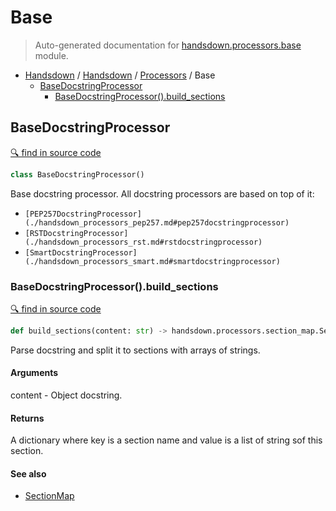 # Base

> Auto-generated documentation for [handsdown.processors.base](../handsdown/processors/base.py) module.

- [Handsdown](./README.md#handsdown) / [Handsdown](./handsdown_index.md#handsdown) / [Processors](./handsdown_processors_index.md#processors) / Base
  - [BaseDocstringProcessor](#basedocstringprocessor)
    - [BaseDocstringProcessor().build\_sections](#basedocstringprocessorbuild_sections)

## BaseDocstringProcessor

[🔍 find in source code](../handsdown/processors/base.py#L7)

```python
class BaseDocstringProcessor()
```

Base docstring processor. All docstring processors are based on top of it:

- `[PEP257DocstringProcessor](./handsdown_processors_pep257.md#pep257docstringprocessor)`
- `[RSTDocstringProcessor](./handsdown_processors_rst.md#rstdocstringprocessor)`
- `[SmartDocstringProcessor](./handsdown_processors_smart.md#smartdocstringprocessor)`

### BaseDocstringProcessor().build\_sections

[🔍 find in source code](../handsdown/processors/base.py#L28)

```python
def build_sections(content: str) -> handsdown.processors.section_map.SectionMap
```

Parse docstring and split it to sections with arrays of strings.

#### Arguments

content - Object docstring.

#### Returns

A dictionary where key is a section name and value is a list of string sof this
section.

#### See also

- [SectionMap](./handsdown_processors_section_map.md#sectionmap)
